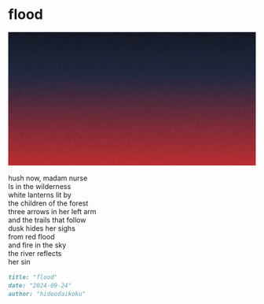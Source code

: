 # flood
![flood](images/flood.jpeg)

hush now, madam nurse<br/>
Is in the wilderness<br/>
white lanterns lit by<br/>
the children of the forest<br/>
three arrows in her left arm<br/>
and the trails that follow<br/>
dusk hides her sighs<br/>
from red flood<br/>
and fire in the sky<br/>
the river reflects<br/>
her sin

```markdown
title: "flood"
date: "2024-09-24"
author: "hideodaikoku"
```